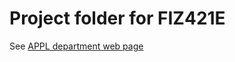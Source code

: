 # Project folder for FIZ421E

See [APPL department web page](http://www.fizikweb.itu.edu.tr/?page_id=187)

